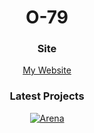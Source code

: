 <div align=center>

# O-79

### Site

[My Website](https://o-79.github.io/)

### Latest Projects

[![Arena](https://img.shields.io/badge/Arena-yellow?style=for-the-badge&logo=unity)](https://github.com/O-79/Arena)
